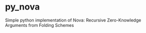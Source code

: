 # py_nova
Simple python implementation of Nova: Recursive Zero-Knowledge Arguments from Folding Schemes
